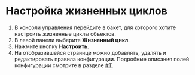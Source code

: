 # Настройка жизненных циклов

1. В консоли управления перейдите в бакет, для которого хотите настроить жизненные циклы объектов.
2. В левой панели выберите **Жизненный цикл**.
3. Нажмите кнопку **Настроить**.
4. На отобразившейся странице можно добавлять, удалять и редактировать правила конфигурации. Подробные описания полей конфигурации смотрите в разделе [#T](configuration.md).